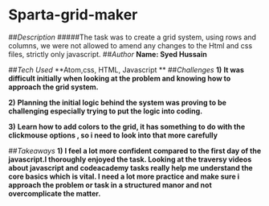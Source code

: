 # Sparta-grid-maker

##*Description*
#####The task was to create a grid system, using rows and columns, we were not allowed to amend any changes to the Html and css files, strictly only javascript.
##*Author*
**Name: Syed Hussain**

##*Tech Used*
**Atom,css, HTML, Javascript **
##*Challenges*
**1)** **It was difficult initially when looking at the problem and knowing how  to approach the grid system.**

**2)** **Planning the initial logic behind the system was proving to be challenging especially trying to put the logic into coding.**

**3)** **Learn how to add colors to the grid, it has something to do with the clickmouse options , so i need to look into that more carefully** 

##*Takeaways*
**1)** **I feel a lot more confident compared to the first day of the javascript.I thoroughly enjoyed the task. Looking at the traversy videos about javascript and codeacademy tasks really help me understand the core basics which is vital. I need a lot more practice and make sure i approach the problem or task in a structured manor and not overcomplicate the matter.**



